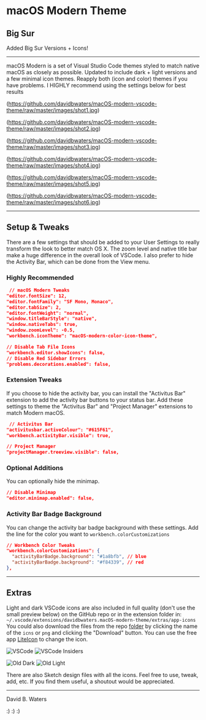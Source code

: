 
# macOS Modern Theme

## Big Sur

Added Big Sur Versions + Icons!

---

macOS Modern is a set of Visual Studio Code themes styled to match native macOS as closely as possible.  Updated to include dark + light versions and a few minimal icon themes. Reapply both (icon and color) themes if you have problems. I HIGHLY recommend using the settings below for best results

(https://github.com/davidbwaters/macOS-modern-vscode-theme/raw/master/images/shot1.jpg)

(https://github.com/davidbwaters/macOS-modern-vscode-theme/raw/master/images/shot2.jpg)

(https://github.com/davidbwaters/macOS-modern-vscode-theme/raw/master/images/shot3.jpg)

(https://github.com/davidbwaters/macOS-modern-vscode-theme/raw/master/images/shot4.jpg)

(https://github.com/davidbwaters/macOS-modern-vscode-theme/raw/master/images/shot5.jpg)

(https://github.com/davidbwaters/macOS-modern-vscode-theme/raw/master/images/shot6.jpg)

---

## Setup & Tweaks

There are a few settings that should be added to your User Settings to really transform the look to better match OS X.  The zoom level and native title bar make a huge difference in the overall look of VSCode.  I also prefer to hide the Activity Bar, which can be done from the View menu.

### Highly Recommended

```json
 // macOS Modern Tweaks
"editor.fontSize": 12,
"editor.fontFamily": "SF Mono, Monaco",
"editor.tabSize": 2,
"editor.fontWeight": "normal",
"window.titleBarStyle": "native",
"window.nativeTabs": true,
"window.zoomLevel": -0.5,
"workbench.iconTheme": "macOS-modern-color-icon-theme",

// Disable Tab File Icons
"workbench.editor.showIcons": false,
// Disable Red Sidebar Errors
"problems.decorations.enabled": false,

```

### Extension Tweaks

If you choose to hide the activity bar, you can install the "Activitus Bar" extension to add the activity bar buttons to your status bar.  Add these settings to theme the "Activitus Bar" and "Project Manager" extensions to match Modern macOS.

```json
 // Activitus Bar
"activitusbar.activeColour": "#615F61",
"workbench.activityBar.visible": true,

// Project Manager
"projectManager.treeview.visible": false,
```

### Optional Additions

You can optionally hide the minimap.

```    json
// Disable Minimap
"editor.minimap.enabled": false,

```

### Activity Bar Badge Background

You can change the activity bar badge background with these settings. Add the line for the color you want to `workbench.colorCustomizations`

```json
// Workbench Color Tweaks
"workbench.colorCustomizations": {
  "activityBarBadge.background": "#1a8bfb", // blue
  "activityBarBadge.background": "#f84339", // red
},
```

---

## Extras

Light and dark VSCode icons are also included in full quality (don't use the small preview below) on the GitHub repo or in the extension folder in:
`~/.vscode/extensions/davidbwaters.macOS-modern-theme/extras/app-icons`
You could also download the files from the repo [folder](https://github.com/davidbwaters/macOS-modern-vscode-theme/tree/master/extras) by clicking the name of the `icns` or `png` and clicking the "Download" button. You can use the free app [LiteIcon](https://freemacsoft.net/liteicon/) to change the icon.

![VSCode](https://github.com/davidbwaters/macOS-modern-vscode-theme/raw/master/images/icon-big-sur-insiders.png) ![VSCode Insiders](https://github.com/davidbwaters/macOS-modern-vscode-theme/raw/master/images/icon-big-sur-insiders.png)

![Old Dark](https://github.com/davidbwaters/macOS-modern-vscode-theme/raw/master/images/icon-dark.png) ![Old Light](https://github.com/davidbwaters/macOS-modern-vscode-theme/raw/master/images/icon-big-sur-insiders.png)

There are also Sketch design files with all the icons. Feel free to use, tweak, add, etc. If you find them useful, a shoutout would be appreciated.

---

David B. Waters

:) :) :)
